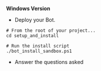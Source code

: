 
**Windows Version**

* Deploy your Bot.  
    
```
# From the root of your project... 
cd setup_and_install 
	
# Run the install script
./bot_install_sandbox.ps1 
```
    
* Answer the questions asked

